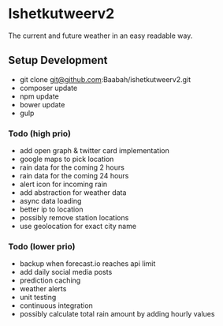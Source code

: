 Ishetkutweerv2
========================
The current and future weather in an easy readable way.

## Setup Development

* git clone git@github.com:Baabah/ishetkutweerv2.git
* composer update
* npm update
* bower update
* gulp

### Todo (high prio)
* add open graph & twitter card implementation
* google maps to pick location
* rain data for the coming 2 hours
* rain data for the coming 24 hours
* alert icon for incoming rain
* add abstraction for weather data
* async data loading
* better ip to location
* possibly remove station locations
* use geolocation for exact city name

### Todo (lower prio)
* backup when forecast.io reaches api limit
* add daily social media posts
* prediction caching
* weather alerts
* unit testing
* continuous integration
* possibly calculate total rain amount by adding hourly values